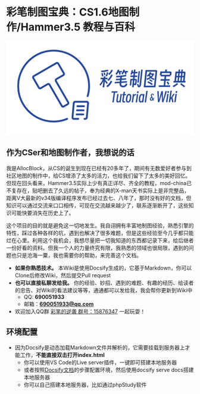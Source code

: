 # 彩笔制图宝典：CS1.6地图制作/Hammer3.5 教程与百科

![logo](docs/resources/logo_title.svg ':size=60%')
## 作为CSer和地图制作者，我想说的话
我是AllocBlock，从CS的诞生到现在已经有20多年了，期间有无数爱好者参与到社区地图的制作中，给CS增添了太多的活力，也给我们留下了太多的美好回忆。但现在回头看来，Hammer3.5实际上少有真正详尽、齐全的教程，mod-china已不复存在，贴吧删去了久远的帖子，奉为经典的X-man天书实际上是非完整品，距离V大最新的v34版编译程序发布已经过去七、八年了，那时没有好的文档，但知识可以通过交流来口口相传，可现在交流越来越少了，联系逐渐断开了，这些知识可能快要消失在历史上了。

这个项目的目的就是避免这一切地发生。我自诩拥有丰富地制图经验，熟悉引擎的特性，踩过各种各样的坑，遇到也解决了很多难题，但是这些经验至今几乎都只能烂在心里。利用这个我机会，我想尽量把一切我知道的东西都记录下来，给后继者一份好看的资料。但我一个人的力量终究有限，我熟悉的领域也很局限，遇到的问题也只是沧海一粟，我也需要你的帮助，来完善这个文档。

- **如果你熟悉技术。** 本Wiki是使用Docsify生成的，它基于Markdown，你可以Clone后修改Wiki，然后提交Pull request
- **也可以直接私聊发给我。** 你的经验、妙招、遇到的难题、有趣的经历、给读者的忠告、对Wiki的看法建议等等，通通都可以发给我，我会帮你更新到Wiki中
    - QQ: **690051933**
    - 邮箱：**690051933@qq.com**
- 欢迎加入QQ群 [彩笔的逆袭 群号：15876347](https://jq.qq.com/?_wv=1027&k=e6eqbt1u) 一起玩耍！


## 环境配置
- 因为Docsify是动态加载Markdown文件并解析的，它需要挂载到服务器上才能工作，**不能直接双击打开index.html**
  - 你可以使用VS Code的Live server插件，一键即可搭建本地服务器
  - 或者按照[Docsify文档](https://docsify.js.org/#/zh-cn/quickstart)的步骤配置环境，然后使用docsify serve docs搭建本地服务器
  - 你可以自己搭建本地服务器，比如通过phpStudy软件
